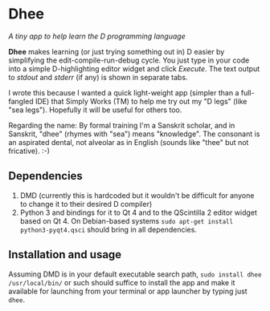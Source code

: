 # Dhee
*A tiny app to help learn the D programming language*

**Dhee** makes learning (or just trying something out in) D easier by simplifying the edit-compile-run-debug cycle. You just type in your code into a simple D-highlighting editor widget and click *Execute*. The text output to *stdout* and *stderr* (if any) is shown in separate tabs.

I wrote this because I wanted a quick light-weight app (simpler than a full-fangled IDE) that Simply Works (TM) to help me try out my "D legs" (like "sea legs"). Hopefully it will be useful for others too.

Regarding the name: By formal training I'm a Sanskrit scholar, and in Sanskrit, "dhee" (rhymes with "sea") means "knowledge". The consonant is an aspirated dental, not alveolar as in English (sounds like "thee" but not fricative). :-)

## Dependencies
1. DMD (currently this is hardcoded but it wouldn't be difficult for anyone to change it to their desired D compiler)
2. Python 3 and bindings for it to Qt 4 and to the QScintilla 2 editor widget based on Qt 4. On Debian-based systems `sudo apt-get install python3-pyqt4.qsci` should bring in all dependencies.

## Installation and usage
Assuming DMD is in your default executable search path, `sudo install dhee /usr/local/bin/` or such should suffice to install the app and make it available for launching from your terminal or app launcher by typing just `dhee`.
